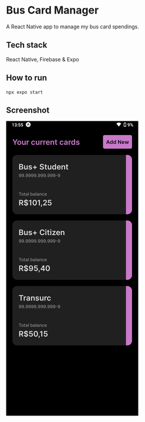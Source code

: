 # Bus Card Manager

A React Native app to manage my bus card spendings.

## Tech stack

React Native, Firebase & Expo

## How to run

```
npx expo start
```

## Screenshot

![A screenshot of the app homepage, showing three cards, their balance and ID numbers.](screenshot.png 'App homepage.')
